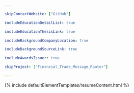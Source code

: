 ```yaml
---

skipContactWebsite: ["GitHub"]

includeEducationDetailList: true

includeEducationThesisLink: true

includeBackgroundCompanyLocation: true

includeBackgroundSourceLink: true

includeAwardsIssuer: true

skipProject: ["Financial_Trade_Message_Router"]

---
```



{% include defaultElementTemplates/resumeContent.html %}
